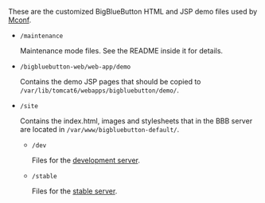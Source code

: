 These are the customized BigBlueButton HTML and JSP demo files used by [Mconf](https://github.com/mconf/).

* `/maintenance`

    Maintenance mode files. See the README inside it for details.

* `/bigbluebutton-web/web-app/demo`

    Contains the demo JSP pages that should be copied to `/var/lib/tomcat6/webapps/bigbluebutton/demo/`.

* `/site`

    Contains the index.html, images and stylesheets that in the BBB server are located in `/var/www/bigbluebutton-default/`.

    * `/dev`

        Files for the [development server](mconfdev.inf.ufrgs.br).

    * `/stable`

        Files for the [stable server](mconf.inf.ufrgs.br).

